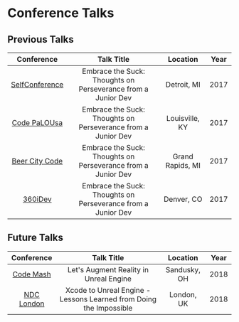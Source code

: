 # Conference Talks #
## Previous Talks ##
| Conference | Talk Title | Location | Year |
| :--------: | :--------: | :------: | :--: |
| [SelfConference](http://selfconference.org/) | Embrace the Suck: Thoughts on Perseverance from a Junior Dev | Detroit, MI | 2017 |
| [Code PaLOUsa](http://www.codepalousa.com/) | Embrace the Suck: Thoughts on Perseverance from a Junior Dev | Louisville, KY | 2017 |
| [Beer City Code](http://beercitycode.com/) | Embrace the Suck: Thoughts on Perseverance from a Junior Dev | Grand Rapids, MI | 2017 |
| [360iDev](https://360idev.com/) | Embrace the Suck: Thoughts on Perseverance from a Junior Dev | Denver, CO | 2017 |


## Future Talks ##
| Conference | Talk Title | Location | Year |
| :--------: | :--------: | :------: | :--: |
| [Code Mash](http://www.codemash.org/) | Let's Augment Reality in Unreal Engine | Sandusky, OH | 2018 |
| [NDC London](https://ndc-london.com/) | Xcode to Unreal Engine - Lessons Learned from Doing the Impossible | London, UK | 2018 |
